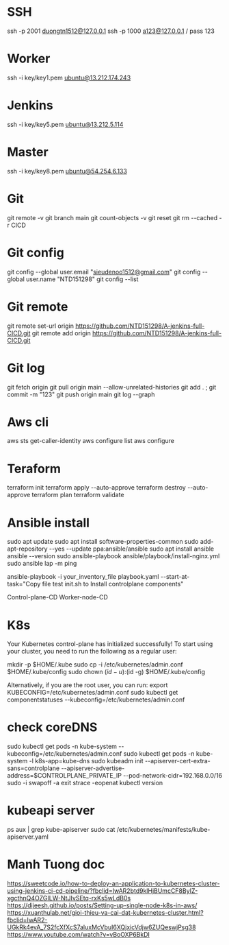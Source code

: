 # SSH 
ssh -p 2001 duongtn1512@127.0.0.1 
ssh -p 1000 a123@127.0.0.1 / pass 123
# Worker
ssh -i key/key1.pem ubuntu@13.212.174.243
# Jenkins
ssh -i key/key5.pem ubuntu@13.212.5.114
# Master
ssh -i key/key8.pem ubuntu@54.254.6.133


# Git
git remote -v
git branch main
git count-objects -v
git reset
git rm --cached -r CICD
# Git config
git config --global user.email "sieudenoo1512@gmail.com"
git config --global user.name "NTD151298"
git config --list
# Git remote
git remote set-url origin https://github.com/NTD151298/A-jenkins-full-CICD.git
git remote add origin https://github.com/NTD151298/A-jenkins-full-CICD.git
# Git log
git fetch origin
git pull origin main --allow-unrelated-histories
git add . ; git commit -m "123"
git push origin main
git log --graph

# Aws cli
aws sts get-caller-identity
aws configure list
aws configure 

# Teraform
terraform init
terraform apply --auto-approve
terraform destroy --auto-approve
terraform plan
terraform validate

# Ansible install
sudo apt update 
sudo apt install software-properties-common 
sudo add-apt-repository --yes --update ppa:ansible/ansible 
sudo apt install ansible
ansible --version
sudo ansible-playbook ansible/playbook/install-nginx.yml 
sudo ansible lap -m ping 

ansible-playbook -i your_inventory_file playbook.yaml --start-at-task="Copy file test init.sh to Install controlplane components"

Control-plane-CD
Worker-node-CD

# K8s
Your Kubernetes control-plane has initialized successfully!
To start using your cluster, you need to run the following as a regular user:

  mkdir -p $HOME/.kube
  sudo cp -i /etc/kubernetes/admin.conf $HOME/.kube/config
  sudo chown $(id -u):$(id -g) $HOME/.kube/config

Alternatively, if you are the root user, you can run:
  export KUBECONFIG=/etc/kubernetes/admin.conf
sudo kubectl get componentstatuses --kubeconfig=/etc/kubernetes/admin.conf
# check coreDNS
sudo kubectl get pods -n kube-system --kubeconfig=/etc/kubernetes/admin.conf
sudo kubectl get pods -n kube-system -l k8s-app=kube-dns
sudo kubeadm init --apiserver-cert-extra-sans=controlplane --apiserver-advertise-address=$CONTROLPLANE_PRIVATE_IP --pod-network-cidr=192.168.0.0/16
sudo -i
swapoff -a
exit
strace -eopenat kubectl version
# kubeapi server
ps aux | grep kube-apiserver
sudo cat /etc/kubernetes/manifests/kube-apiserver.yaml

# Manh Tuong doc
https://sweetcode.io/how-to-deploy-an-application-to-kubernetes-cluster-using-jenkins-ci-cd-pipeline/?fbclid=IwAR2btd9klHjBUmcCF8ByIZ-xgcthnQ4OZGILW-NtJIvSEtq-rxKs5wLdB0s
https://dijeesh.github.io/posts/Setting-up-single-node-k8s-in-aws/
https://xuanthulab.net/gioi-thieu-va-cai-dat-kubernetes-cluster.html?fbclid=IwAR2-UGkRk4evA_7S2fcXfXcS7aluxMcVbuI6XQjxicVdjw6ZUQeswjPsg38
https://www.youtube.com/watch?v=vBoOXP6BkDI

